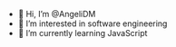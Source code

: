 - 👋 Hi, I’m @AngeliDM
- 👀 I’m interested in software engineering
- 🌱 I’m currently learning JavaScript


<!---
AngeliDM/AngeliDM is a ✨ special ✨ repository because its `README.md` (this file) appears on your GitHub profile.
You can click the Preview link to take a look at your changes.
--->
